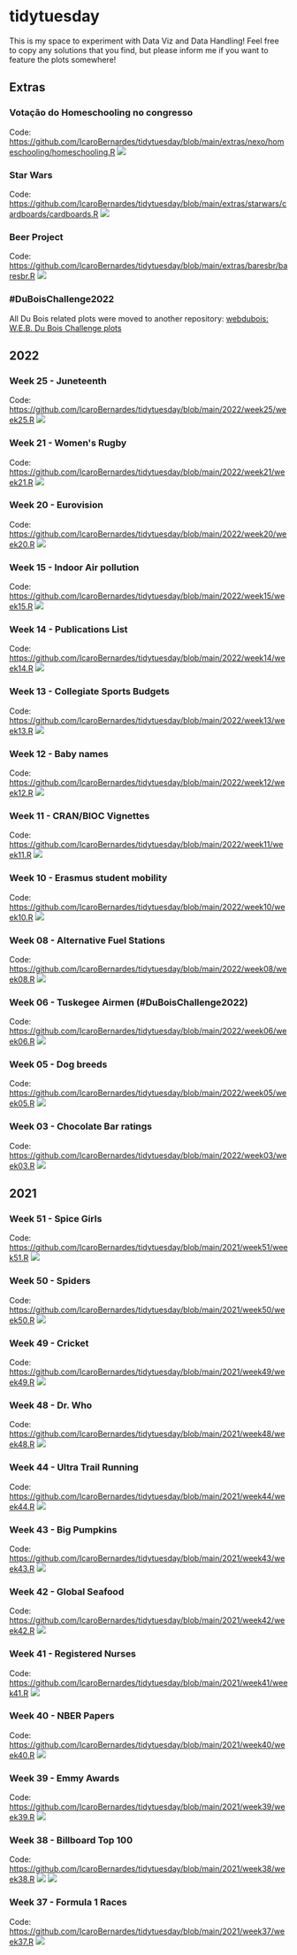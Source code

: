 # tidytuesday

This is my space to experiment with Data Viz and Data Handling! Feel free to copy any solutions that you find, but please inform me if you want to feature the plots somewhere!

## Extras
### Votação do Homeschooling no congresso
Code: https://github.com/IcaroBernardes/tidytuesday/blob/main/extras/nexo/homeschooling/homeschooling.R
![](https://github.com/IcaroBernardes/tidytuesday/blob/main/extras/nexo/homeschooling/homeschooling.png)

### Star Wars
Code: https://github.com/IcaroBernardes/tidytuesday/blob/main/extras/starwars/cardboards/cardboards.R
![](https://github.com/IcaroBernardes/tidytuesday/blob/main/extras/starwars/cardboards/cardboards.png)

### Beer Project
Code: https://github.com/IcaroBernardes/tidytuesday/blob/main/extras/baresbr/baresbr.R
![](https://github.com/IcaroBernardes/tidytuesday/blob/main/extras/baresbr/baresbr.png)

### #DuBoisChallenge2022
All Du Bois related plots were moved to another repository: [webdubois: W.E.B. Du Bois Challenge plots](https://github.com/IcaroBernardes/webdubois)

## 2022
### Week 25 - Juneteenth
Code: https://github.com/IcaroBernardes/tidytuesday/blob/main/2022/week25/week25.R
![](https://github.com/IcaroBernardes/tidytuesday/blob/main/2022/week25/sankofa.png)

### Week 21 - Women's Rugby
Code: https://github.com/IcaroBernardes/tidytuesday/blob/main/2022/week21/week21.R
![](https://github.com/IcaroBernardes/tidytuesday/blob/main/2022/week21/sevens.png)

### Week 20 - Eurovision
Code: https://github.com/IcaroBernardes/tidytuesday/blob/main/2022/week20/week20.R
![](https://github.com/IcaroBernardes/tidytuesday/blob/main/2022/week20/eurovision.png)

### Week 15 - Indoor Air pollution
Code: https://github.com/IcaroBernardes/tidytuesday/blob/main/2022/week15/week15.R
![](https://github.com/IcaroBernardes/tidytuesday/blob/main/2022/week15/pollution.png)

### Week 14 - Publications List
Code: https://github.com/IcaroBernardes/tidytuesday/blob/main/2022/week14/week14.R
![](https://github.com/IcaroBernardes/tidytuesday/blob/main/2022/week14/tree.png)

### Week 13 - Collegiate Sports Budgets
Code: https://github.com/IcaroBernardes/tidytuesday/blob/main/2022/week13/week13.R
![](https://github.com/IcaroBernardes/tidytuesday/blob/main/2022/week13/sports.png)

### Week 12 - Baby names
Code: https://github.com/IcaroBernardes/tidytuesday/blob/main/2022/week12/week12.R
![](https://github.com/IcaroBernardes/tidytuesday/blob/main/2022/week12/names.png)

### Week 11 - CRAN/BIOC Vignettes
Code: https://github.com/IcaroBernardes/tidytuesday/blob/main/2022/week11/week11.R
![](https://github.com/IcaroBernardes/tidytuesday/blob/main/2022/week11/vignettes.png)

### Week 10 - Erasmus student mobility
Code: https://github.com/IcaroBernardes/tidytuesday/blob/main/2022/week10/week10.R
![](https://github.com/IcaroBernardes/tidytuesday/blob/main/2022/week10/erasmus.png)

### Week 08 - Alternative Fuel Stations
Code: https://github.com/IcaroBernardes/tidytuesday/blob/main/2022/week08/week08.R
![](https://github.com/IcaroBernardes/tidytuesday/blob/main/2022/week08/fuels.png)

### Week 06 - Tuskegee Airmen (#DuBoisChallenge2022)
Code: https://github.com/IcaroBernardes/tidytuesday/blob/main/2022/week06/week06.R
![](https://github.com/IcaroBernardes/tidytuesday/blob/main/2022/week06/strikes.png)

### Week 05 - Dog breeds
Code: https://github.com/IcaroBernardes/tidytuesday/blob/main/2022/week05/week05.R
![](https://github.com/IcaroBernardes/tidytuesday/blob/main/2022/week05/traits.png)

### Week 03 - Chocolate Bar ratings
Code: https://github.com/IcaroBernardes/tidytuesday/blob/main/2022/week03/week03.R
![](https://github.com/IcaroBernardes/tidytuesday/blob/main/2022/week03/chocolate.png)

## 2021
### Week 51 - Spice Girls
Code: https://github.com/IcaroBernardes/tidytuesday/blob/main/2021/week51/week51.R
![](https://github.com/IcaroBernardes/tidytuesday/blob/main/2021/week51/spice.png)

### Week 50 - Spiders
Code: https://github.com/IcaroBernardes/tidytuesday/blob/main/2021/week50/week50.R
![](https://github.com/IcaroBernardes/tidytuesday/blob/main/2021/week50/webs.png)

### Week 49 - Cricket
Code: https://github.com/IcaroBernardes/tidytuesday/blob/main/2021/week49/week49.R
![](https://github.com/IcaroBernardes/tidytuesday/blob/main/2021/week49/cards.png)

### Week 48 - Dr. Who
Code: https://github.com/IcaroBernardes/tidytuesday/blob/main/2021/week48/week48.R
![](https://github.com/IcaroBernardes/tidytuesday/blob/main/2021/week48/tardis.png)

### Week 44 - Ultra Trail Running
Code: https://github.com/IcaroBernardes/tidytuesday/blob/main/2021/week44/week44.R
![](https://github.com/IcaroBernardes/tidytuesday/blob/main/2021/week44/pace.png)

### Week 43 - Big Pumpkins
Code: https://github.com/IcaroBernardes/tidytuesday/blob/main/2021/week43/week43.R
![](https://github.com/IcaroBernardes/tidytuesday/blob/main/2021/week43/pollinator.png)

### Week 42 - Global Seafood
Code: https://github.com/IcaroBernardes/tidytuesday/blob/main/2021/week42/week42.R
![](https://github.com/IcaroBernardes/tidytuesday/blob/main/2021/week42/waste.png)

### Week 41 - Registered Nurses
Code: https://github.com/IcaroBernardes/tidytuesday/blob/main/2021/week41/week41.R
![](https://github.com/IcaroBernardes/tidytuesday/blob/main/2021/week41/nurse.png)

### Week 40 - NBER Papers
Code: https://github.com/IcaroBernardes/tidytuesday/blob/main/2021/week40/week40.R
![](https://github.com/IcaroBernardes/tidytuesday/blob/main/2021/week40/buzzwords.png)

### Week 39 - Emmy Awards
Code: https://github.com/IcaroBernardes/tidytuesday/blob/main/2021/week39/week39.R
![](https://github.com/IcaroBernardes/tidytuesday/blob/main/2021/week39/showpendency.png)

### Week 38 - Billboard Top 100
Code: https://github.com/IcaroBernardes/tidytuesday/blob/main/2021/week38/week38.R
![](https://github.com/IcaroBernardes/tidytuesday/blob/main/2021/week38/loudness.png)
![](https://github.com/IcaroBernardes/tidytuesday/blob/main/2021/week38/christmas.png)

### Week 37 - Formula 1 Races
Code: https://github.com/IcaroBernardes/tidytuesday/blob/main/2021/week37/week37.R
![](https://github.com/IcaroBernardes/tidytuesday/blob/main/2021/week37/clocks.png)

